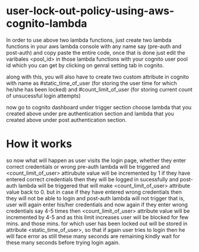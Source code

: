 # user-lock-out-policy-using-aws-cognito-lambda

In order to use above two lambda functions, just create two lambda functions in your aws lambda console with any name say (pre-auth and post-auth) and copy paste the entire code, once that is done
just edit the varibales <pool_id> in those lambda functions with your cognito user pool id which you can get by clicking on genral setting tab in cognito.

along with this, you will also have to create two custom attribute in cognito with name as #static_time_of_user
(for storing the user time for which he/she has been locked) and #count_limit_of_user (for storing current count of unsucessful login attempts)

now go to cognito dashboard under trigger section choose <pre-auth> lambda that you created above under pre authentication section and <post-auth> lambda that you created above under post authentication section.

# How it works
so now what will happen as user visits the login page, whether they enter correct credentials or wrong pre-auth lambda will be triggered and <count_limit_of_user> attirubute value will be incremented by 1 if they have entered correct credentials then they will be logged in sucessfully and post-auth lambda will be triggered that will make <count_limit_of_user> attribute value back to 0. but in case if they have entered wrong credentials then they will not be able to login and post-auth lambda will not trigger that is, user will again enter his/her credentials and now again if they enter wrong credentials say 4-5 times then <count_limit_of_user> attribute value will be incremented by 4-5 and as this limit increases user will be blocked for few mins. and those mins. for which user has been locked out will be stored in attribute <static_time_of_user>, so that if again user tries to login then he will face error as still these many seconds are remaining kindly wait for these many seconds before trying login again.
